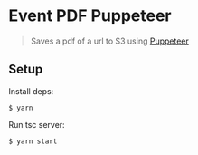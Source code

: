# Event PDF Puppeteer

> Saves a pdf of a url to S3 using [Puppeteer](https://github.com/GoogleChrome/puppeteer)

## Setup

Install deps:

```shell
$ yarn
```

Run tsc server:

```shell
$ yarn start
```
